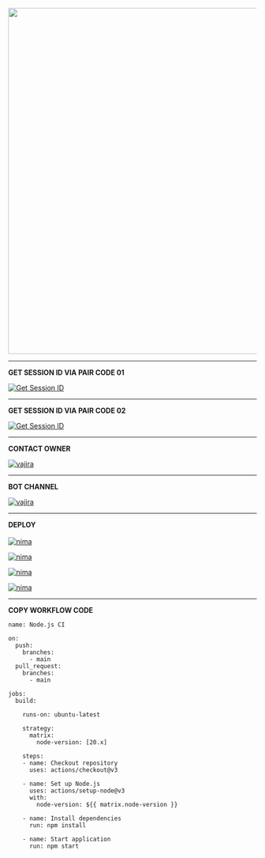 <div aling="center>   
 [![Typing SVG](https://readme-typing-svg.herokuapp.com?font=Rockstar-ExtraBold&color=F01&lines=ＡＳＩＴＨＡ+ＭＤ+ＷＨＡＴＳＡＰＰ+ＢＯＴ)](https://git.io/typing-svg)
<img src="https://i.imgur.com/dBaSKWF.gif" height="90" width="100%">

<p align="center">
<a href="https://github.com/ASITHA-MD/ASITHA-MD.git">
    <img src="https://i.postimg.cc/zvpdnfsK/1727229710389.jpg"  width="700px">
</a>
<hr>
<b>GET SESSION ID VIA PAIR CODE 01</b>

<a href='https://kulathuna23-asithapire.hf.space/' target="_blank"><img alt='Get Session ID' src='https://img.shields.io/badge/Click here to get your session id-blue?style=for-the-badge&logo=opencv&logoColor=white'/></a>


<hr>
<b>GET SESSION ID VIA PAIR CODE 02</b>

<a href='https://willing-gertrude-asitha-4de0249e.koyeb.app/' target="_blank"><img alt='Get Session ID' src='https://img.shields.io/badge/Click here to get your session id-blue?style=for-the-badge&logo=opencv&logoColor=white'/></a>

<hr>

<b>CONTACT OWNER</b>

[![vajira](https://telegra.ph/file/99460844d012cad1b7ee4.jpg)](https://wa.me/94789123880)
<hr>
</details>

<b>BOT CHANNEL</b>

[![vajira](https://telegra.ph/file/99460844d012cad1b7ee4.jpg)](https://whatsapp.com/channel/0029VaeyMWv3QxRu4hA6c33Z)
<hr>
</details>

<b>DEPLOY</b>
</br>
</br>
 [![nima](https://img.shields.io/badge/asitha_md_deploy_on_heroku-430098?style=for-the-badge&logo=heroku&logoColor=white&buttcode=1n2i3m4a)](https://dashboard.heroku.com/new?template=https://github.com/ASITHA-MD/ASITHA-MD)
  
[![nima](https://img.shields.io/badge/asitha_md_deploy_on_railway-0B0D0E?style=for-the-badge&logo=railway&logoColor=white&buttcode=1n2i3m4a)](https://railway.app?referralCode=queen-elisa)
   
[![nima](https://img.shields.io/badge/asitha_md_deploy_on_replit-F26207?style=for-the-badge&logo=replit&logoColor=white&buttcode=1n2i3m4a)](https://replit.com/)
   
[![nima](https://img.shields.io/badge/asitha_md_deploy_on_render-000000?style=for-the-badge&logo=render&logoColor=white&buttcode=1n2i3m4a)](https://docs.render.com/free)

<hr>

<b>COPY WORKFLOW CODE</b></br>
```
name: Node.js CI

on:
  push:
    branches:
      - main
  pull_request:
    branches:
      - main

jobs:
  build:

    runs-on: ubuntu-latest

    strategy:
      matrix:
        node-version: [20.x]

    steps:
    - name: Checkout repository
      uses: actions/checkout@v3

    - name: Set up Node.js
      uses: actions/setup-node@v3
      with:
        node-version: ${{ matrix.node-version }}

    - name: Install dependencies
      run: npm install

    - name: Start application
      run: npm start
```
